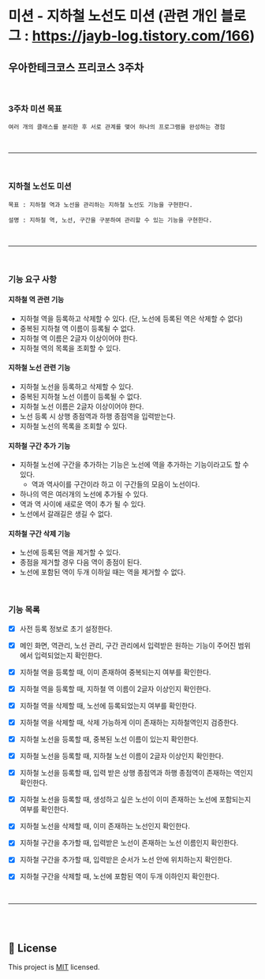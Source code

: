 미션 - 지하철 노선도 미션 (관련 개인 블로그 : https://jayb-log.tistory.com/166)
========================

우아한테크코스 프리코스 3주차
------------------------

<br>

### 3주차 미션 목표

```
여러 개의 클래스를 분리한 후 서로 관계를 맺어 하나의 프로그램을 완성하는 경험
```

<br>

***

<br>

### 지하철 노선도 미션
```
목표 : 지하철 역과 노선을 관리하는 지하철 노선도 기능을 구현한다.
```
```
설명 : 지하철 역, 노선, 구간을 구분하여 관리할 수 있는 기능을 구현한다.
```

<br>

***

<br>

### 기능 요구 사항

#### 지하철 역 관련 기능
- 지하철 역을 등록하고 삭제할 수 있다. (단, 노선에 등록된 역은 삭제할 수 없다)
- 중복된 지하철 역 이름이 등록될 수 없다.
- 지하철 역 이름은 2글자 이상이어야 한다.
- 지하철 역의 목록을 조회할 수 있다.

#### 지하철 노선 관련 기능
- 지하철 노선을 등록하고 삭제할 수 있다.
- 중복된 지하철 노선 이름이 등록될 수 없다.
- 지하철 노선 이름은 2글자 이상이어야 한다.
- 노선 등록 시 상행 종점역과 하행 종점역을 입력받는다. 
- 지하철 노선의 목록을 조회할 수 있다.

#### 지하철 구간 추가 기능
- 지하철 노선에 구간을 추가하는 기능은 노선에 역을 추가하는 기능이라고도 할 수 있다.
  - 역과 역사이를 구간이라 하고 이 구간들의 모음이 노선이다.  
- 하나의 역은 여러개의 노선에 추가될 수 있다.
- 역과 역 사이에 새로운 역이 추가 될 수 있다.
- 노선에서 갈래길은 생길 수 없다.

#### 지하철 구간 삭제 기능
- 노선에 등록된 역을 제거할 수 있다.
- 종점을 제거할 경우 다음 역이 종점이 된다.
- 노선에 포함된 역이 두개 이하일 때는 역을 제거할 수 없다.

<br>

### 기능 목록

- [x] 사전 등록 정보로 초기 설정한다.

- [x] 메인 화면, 역관리, 노선 관리, 구간 관리에서 입력받은 원하는 기능이 주어진 범위에서 입력되었는지 확인한다.

- [x] 지하철 역을 등록할 때, 이미 존재하여 중복되는지 여부를 확인한다.

- [x] 지하철 역을 등록할 때, 지하철 역 이름이 2글자 이상인지 확인한다.

- [x] 지하철 역을 삭제할 때, 노선에 등록되었는지 여부를 확인한다.

- [x] 지하철 역을 삭제할 때, 삭제 가능하게 이미 존재하는 지하철역인지 검증한다.

- [x] 지하철 노선을 등록할 때, 중복된 노선 이름이 있는지 확인한다.

- [x] 지하철 노선을 등록할 때, 지하철 노선 이름이 2글자 이상인지 확인한다.

- [x] 지하철 노선을 등록할 때, 입력 받은 상행 종점역과 하행 종점역이 존재하는 역인지 확인한다.

- [x] 지하철 노선을 등록할 때, 생성하고 싶은 노선이 이미 존재하는 노선에 포함되는지 여부를 확인한다.

- [x] 지하철 노선을 삭제할 때, 이미 존재하는 노선인지 확인한다.

- [x] 지하철 구간을 추가할 때, 입력받은 노선이 존재하는 노선 이름인지 확인한다.

- [x] 지하철 구간을 추가할 때, 입력받은 순서가 노선 안에 위치하는지 확인한다.

- [x] 지하철 구간을 삭제할 때, 노선에 포함된 역이 두개 이하인지 확인한다.


<br>

***

<br>


<br>


## 📝 License

This project is [MIT](https://github.com/woowacourse/java-subway-map-precourse/blob/master/LICENSE.md) licensed.
